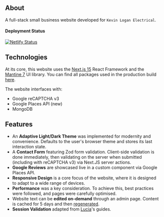 ## About

A full-stack small business website developed for `Kevin Logan Electrical`.

#### Deployment Status

[![Netlify Status](https://api.netlify.com/api/v1/badges/fbd64af4-062b-4ad2-9397-8723d4b86d61/deploy-status)](https://app.netlify.com/sites/kevinloganelectrical/deploys)

## Technologies

At its core, this website uses the [Next.js 15](https://nextjs.org/) React Framework and the [Mantine 7](https://mantine.dev/) UI library. You can find all packages used in the production build [here](https://github.com/dLogan807/kevin-logan-electrical-v4/blob/main/licenses.json).

The website interfaces with:

- Google reCAPTCHA v3
- Google Places API (new)
- MongoDB

## Features

- An **Adaptive Light/Dark Theme** was implemented for modernity and convenience. Defaults to the user's browser theme and stores its last interaction state.
- A **Contact Form** featuring Zod form validation. Client-side validation is done immediately, then validating on the server when submitted (including with reCAPTCHA v3) via Next.JS server actions.
- **Google Reviews** are showcased live in a custom component via Google Places API.
- **Responsive Design** is a core focus of the website, where it is designed to adapt to a wide range of devices.
- **Performance** was a key consideration. To achieve this, best practices were followed, and pages were carefully optimised.
- Website text can be **edited on-demand** through an admin page. Content is cached for 5 days and then [regenerated](https://nextjs.org/docs/app/building-your-application/data-fetching/incremental-static-regeneration).
- **Session Validation** adapted from [Lucia](https://lucia-auth.com/sessions/cookies/nextjs)'s guides.
